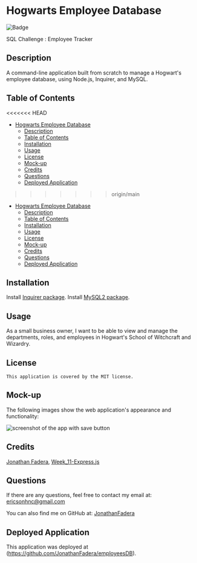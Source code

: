 # Hogwarts Employee Database

![Badge](https://img.shields.io/badge/License-MIT-blue.svg)

SQL Challenge : Employee Tracker

## Description 
A command-line application built from scratch to manage a Hogwart's employee database, using Node.js, Inquirer, and MySQL.

## Table of Contents 
<<<<<<< HEAD
- [Hogwarts Employee Database](#hogwarts-employee-database)
  - [Description](#description)
  - [Table of Contents](#table-of-contents)
  - [Installation](#installation)
  - [Usage](#usage)
  - [License](#license)
  - [Mock-up](#mock-up)
  - [Credits](#credits)
  - [Questions](#questions)
  - [Deployed Application](#deployed-application)
>>>>>>> origin/main
- [Hogwarts Employee Database](#hogwarts-employee-database)
  - [Description](#description)
  - [Table of Contents](#table-of-contents)
  - [Installation](#installation)
  - [Usage](#usage)
  - [License](#license)
  - [Mock-up](#mock-up)
  - [Credits](#credits)
  - [Questions](#questions)
  - [Deployed Application](#deployed-application)

## Installation
  Install [Inquirer package](https://www.npmjs.com/package/inquirer/v/8.2.4).
  Install [MySQL2 package](https://www.npmjs.com/package/mysql2).

## Usage
As a small business owner, I want to be able to view and manage the departments, roles, and employees in Hogwart's School of Witchcraft and Wizardry.

## License
    This application is covered by the MIT license.

## Mock-up
The following images show the web application's appearance and functionality:

  ![screenshot of the app with save button](./public/assets/images/Mock-up%20with%20save%20button.png)

## Credits
[Jonathan Fadera](https://github.com/JonathanFadera), [Week_11-Express.js](https://ucb.bootcampcontent.com/UCB-Coding-Bootcamp/UCB-VIRT-FSF-PT-01-2023-U-LOLC/-/tree/main/Week_11-Express)

## Questions
If there are any questions, feel free to contact my email at: ericsonhnc@gmail.com

You can also find me on GitHub at: [JonathanFadera](https://www.github.com/JonathanFadera)

## Deployed Application
This application was deployed at (https://github.com/JonathanFadera/employeesDB).

